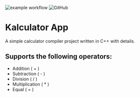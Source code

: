 ![example workflow](https://github.com/jnyfah/Kalculator/actions/workflows/cmake.yml/badge.svg)
![GitHub](https://img.shields.io/github/license/jnyfah/Kalculator)

# Kalculator App

A simple calculator compiler project written in C++ with details.

## Supports the following operators:

- Addition ( + )
- Subtraction ( - )
- Division ( / )
- Multiplication ( * )
- Equal ( = )
